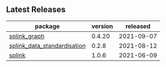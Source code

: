 ## Latest Releases
| package | version | released |
|--------------|-----------|-------------|
| [splink_graph](https://github.com/moj-analytical-services/splink_graph) | 0.4.20 | 2021-09-07 |
| [splink_data_standardisation](https://github.com/moj-analytical-services/splink_data_standardisation) | 0.2.8 | 2021-08-12 |
| [splink](https://github.com/moj-analytical-services/splink) | 1.0.6 | 2021-06-09 |
